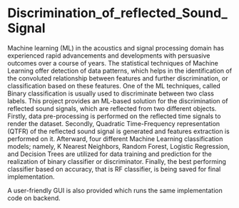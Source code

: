 # Discrimination_of_reflected_Sound_Signal

Machine learning (ML) in the acoustics and signal 
processing domain has experienced rapid advancements and 
developments with persuasive outcomes over a course of years.
The statistical techniques of Machine Learning offer detection 
of data patterns, which helps in the identification of the 
convoluted relationship between features and further 
discrimination, or classification based on these features. One of 
the ML techniques, called Binary classification is usually used 
to discriminate between two class labels. This project provides an 
ML-based solution for the discrimination of reflected sound 
signals, which are reflected from two different objects. Firstly, 
data pre-processing is performed on the reflected time signals to 
render the dataset. Secondly, Quadratic Time-Frequency 
representation (QTFR) of the reflected sound signal is generated 
and features extraction is performed on it. Afterward, four 
different Machine Learning classification models; namely, K Nearest Neighbors, Random Forest, Logistic Regression, and 
Decision Trees are utilized for data training and prediction for 
the realization of binary classifier or discriminator. Finally, the best performing classifier based on accuracy, that is RF classifier, is being saved for final implementation. 

A user-friendly GUI is also provided which runs the same implementation code on backend.  
